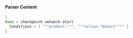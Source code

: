 #### Parser Content
```Java
{
Name = checkpoint-network-alert
  Conditions = [ """product:""", """action:"Detect"""" ]
}
```